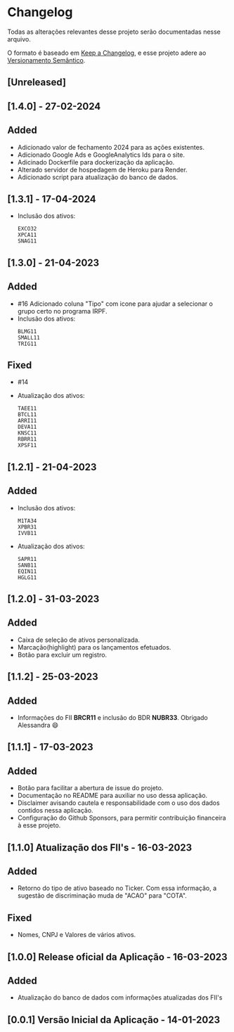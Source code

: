 # Changelog

Todas as alterações relevantes desse projeto serão documentadas nesse arquivo.

O formato é baseado em  [Keep a Changelog](https://keepachangelog.com/en/1.0.0/),
e esse projeto adere ao [Versionamento Semântico](https://semver.org/spec/v2.0.0.html).

## [Unreleased]

## [1.4.0] - 27-02-2024
## Added
* Adicionado valor de fechamento 2024 para as ações existentes.
* Adicionado Google Ads e GoogleAnalytics Ids para o site.
* Adicinado Dockerfile para dockerização da aplicação.
* Alterado servidor de hospedagem de Heroku para Render.
* Adicionado script para atualização do banco de dados.

## [1.3.1] - 17-04-2024
* Inclusão dos ativos:
    ```
    EXCO32
    XPCA11
    SNAG11
    ```


## [1.3.0] - 21-04-2023
## Added
* #16 Adicionado coluna "Tipo" com icone para ajudar a selecionar o grupo certo no programa IRPF.
* Inclusão dos ativos:
    ```
    BLMG11
    SMALL11
    TRIG11
    ```

## Fixed
* #14

* Atualização dos ativos:
    ```
    TAEE11
    BTCL11
    ARRI11
    DEVA11
    KNSC11
    RBRR11
    XPSF11
    ```


## [1.2.1] - 21-04-2023
## Added
* Inclusão dos ativos:
   ```
   M1TA34
   XPBR31
   IVVB11 
   ```

* Atualização dos ativos:
    ``` 
    SAPR11
    SANB11
    EQIN11
    HGLG11
    ```



## [1.2.0] - 31-03-2023
## Added
* Caixa de seleção de ativos personalizada.
* Marcação(highlight) para os lançamentos efetuados.
* Botão para excluir um registro.

## [1.1.2] - 25-03-2023
## Added
* Informações do FII **BRCR11** e inclusão do BDR **NUBR33**. Obrigado Alessandra :smile:

## [1.1.1] - 17-03-2023
## Added
* Botão para facilitar a abertura de issue do projeto.
* Documentação no README para auxiliar no uso dessa aplicação.
* Disclaimer avisando cautela e responsabilidade com o uso dos dados contidos nessa aplicação.
* Configuração do Github Sponsors, para permitir contribuição financeira à esse projeto.

## [1.1.0] Atualização dos FII's - 16-03-2023

## Added
* Retorno do tipo de ativo baseado no Ticker. Com essa informação, a sugestão de discriminação muda de "ACAO" para "COTA".

## Fixed
* Nomes, CNPJ e Valores de vários ativos.

## [1.0.0] Release oficial da Aplicação - 16-03-2023

## Added
* Atualização do banco de dados com informações atualizadas dos FII's

## [0.0.1] Versão Inicial da Aplicação - 14-01-2023